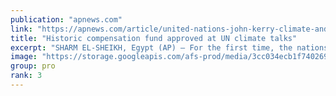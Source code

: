 ```yaml
---
publication: "apnews.com"
link: "https://apnews.com/article/united-nations-john-kerry-climate-and-environment-18f6e5cb8183c59ceaf0cf2408842e6c"
title: "Historic compensation fund approved at UN climate talks"
excerpt: "SHARM EL-SHEIKH, Egypt (AP) — For the first time, the nations of the world decided to help pay for the damage that climate change has done to poor countries, but they finished marathon climate talks o"
image: "https://storage.googleapis.com/afs-prod/media/3cc034ecb1f740269f8e2a73f45a4f47/3000.jpeg"
group: pro
rank: 3
---
```

